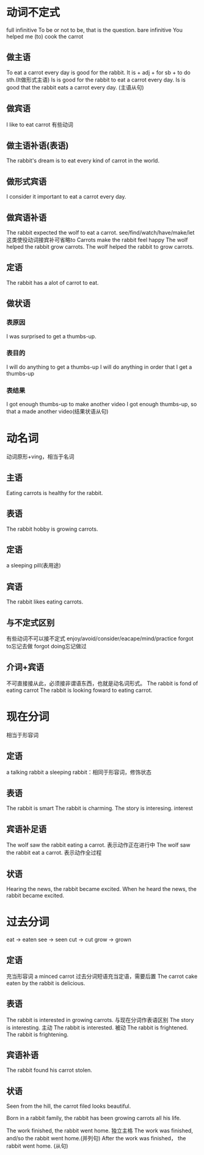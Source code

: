 # 动词不定式
full infinitive
To be or not to be, that is the question.
bare infinitive
You helped me (to) cook the carrot
## 做主语
To eat a carrot every day is good for the rabbit.
It is + adj + for sb + to do sth.(It做形式主语)
Is is good for the rabbit to eat a carrot every day.
Is is good that the rabbit eats a carrot every day. (主语从句)
## 做宾语
I like to eat carrot
有些动词
## 做主语补语(表语)
The rabbit's dream is to eat every kind of carrot in the world.

## 做形式宾语
I consider it important to eat a carrot every day.

## 做宾语补语
The rabbit expected the wolf to eat a carrot.
see/find/watch/have/make/let这类使役动词接宾补可省略to
Carrots make the rabbit feel happy
The wolf helped the rabbit grow carrots.
The wolf helped the rabbit to grow carrots.

## 定语
The rabbit has a alot of carrot to eat.

## 做状语
### 表原因
I was surprised to get a thumbs-up.
### 表目的
I will do anything  to get a thumbs-up
I will do anything in order that I get a thumbs-up
### 表结果
I got enough thumbs-up to make another video
I got enough thumbs-up, so that a made another video(结果状语从句)


# 动名词
动词原形+ving，相当于名词
## 主语
Eating carrots is healthy for the rabbit.
## 表语
The rabbit hobby is growing carrots.
## 定语
a sleeping pill(表用途)
## 宾语
The rabbit likes eating carrots.

## 与不定式区别
有些动词不可以接不定式
enjoy/avoid/consider/eacape/mind/practice
forgot to忘记去做
forgot doing忘记做过
## 介词+宾语
不可直接接从此，必须接非谓语东西，也就是动名词形式。
The rabbit is fond of eating carrot
The rabbit is looking foward to eating carrot.

# 现在分词
相当于形容词

## 定语
a talking rabbit
a sleeping rabbit：相同于形容词，修饰状态
## 表语
The rabbit is smart
The rabbit is charming.
The story is interesing.  interest
## 宾语补足语
The wolf saw the rabbit eating a carrot. 表示动作正在进行中
The wolf saw the rabbit eat a carrot. 表示动作全过程
## 状语
Hearing the news, the rabbit became excited.
When he heard the news, the rabbit became excited.

# 过去分词
eat -> eaten
see -> seen
cut -> cut
grow -> grown
## 定语
充当形容词
a minced carrot
过去分词短语充当定语，需要后置
The carrot cake eaten by the rabbit is delicious.
## 表语
The rabbit is interested in growing carrots.
与现在分词作表语区别
The story is interesting. 主动
The rabbit is interested. 被动
The rabbit is frightened.
The rabbit is frightening.

## 宾语补语
The rabbit found his carrot stolen.

## 状语
Seen from the hill, the carrot filed looks beautiful.

Born in a rabbit family, the rabbit has been growing carrots all his life.

The work finished, the rabbit went home.
独立主格
The work was finished, and/so the rabbit went home.(并列句)
After the work was finished， the rabbit went home. (从句)
